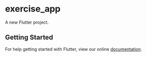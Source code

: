 # exercise_app

A new Flutter project.

## Getting Started

For help getting started with Flutter, view our online
[documentation](https://flutter.io/).
